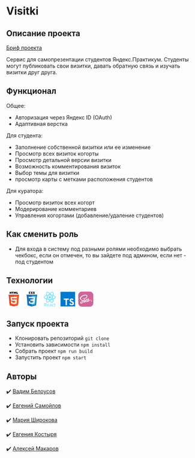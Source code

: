 # Visitki

## Описание проекта

[Бриф проекта](https://www.notion.so/VISITKI-89b6b56fbef743c5833b6fb483c50817)

Cервис для самопрезентации студентов Яндекс.Практикум. Студенты могут публиковать свои визитки, давать обратную связь и изучать визитки друг друга.

## Функционал

Общее:

- Авторизация через Яндекс ID (OAuth)
- Адаптивная верстка 

Для студента:

- Заполнение собственной визитки или ее изменение
- Просмотр всех визиток когорты
- Просмотр детальной версии визитки
- Возможность комментирования визиток
- Выбор темы для визитки
- просмотр карты с метками расположения студентов

Для куратора:

- Просмотр визиток всех когорт
- Модерирование комментариев
- Управления когортами (добавление/удаление студентов)

## Как сменить роль
  - Для входа в систему под разными ролями необходимо выбрать чекбокс, если он отмечен, то вы зайдете под админом, если нет - под студентом

## Технологии

<img src="https://github.com/devicons/devicon/blob/master/icons/html5/html5-original-wordmark.svg" width="40" height="40"/>&nbsp; 
<img src="https://github.com/devicons/devicon/blob/master/icons/css3/css3-original-wordmark.svg" width="40" height="40"/>&nbsp; 
<img src="https://github.com/devicons/devicon/blob/master/icons/react/react-original-wordmark.svg" width="40" height="40"/>&nbsp;
<img src="https://github.com/devicons/devicon/blob/master/icons/typescript/typescript-original.svg" width="40" height="40"/>&nbsp;
<img src="https://raw.githubusercontent.com/tandpfun/skill-icons/a50fa57465e82a1147fa512fb3d64cc5902df578/icons/Sass.svg" width="40" height="40"/>&nbsp;

## Запуск проекта

- Клонировать репозиторий ```git clone```
- Установить зависимости ```npm install```
- Собрать проект ```npm run build```
- Запустить проект ```npm start```

## Авторы
:heavy_check_mark: [Вадим Белоусов](https://github.com/TheVadiratti)

:heavy_check_mark: [Евгений Самойлов](https://github.com/evgsamalex)

:heavy_check_mark: [Мария Широкова](https://github.com/marussia1996)

:heavy_check_mark: [Евгения Костыря](https://github.com/Ev-Kos)

:heavy_check_mark: [Алексей Макаров](https://github.com/forfrontskill)





